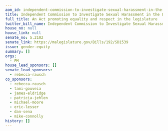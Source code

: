 ```yaml
---
aom_id: independent-commission-to-investigate-sexual-harassment-in-the-legislature
title: Independent Commission to Investigate Sexual Harassment in the Legislature
full_title: An Act promoting equality and respect in the legislature
twitter_bill_name: Independent Commission to Investigate Sexual Harassment in the Legislature
house_no: null
house_link: null
senate_no: S.2102
senate_link: https://malegislature.gov/Bills/192/SD1539
issue: gender-equity
summary: []
orgs:
  - PM
house_lead_sponsors: []
senate_lead_sponsors:
  - rebecca-rausch
co_sponsors:
  - rebecca-rausch
  - tami-gouveia
  - james-eldridge
  - patricia-jehlen
  - michael-moore
  - eric-lesser
  - dan-sena
  - mike-connolly
history: []
---
```

